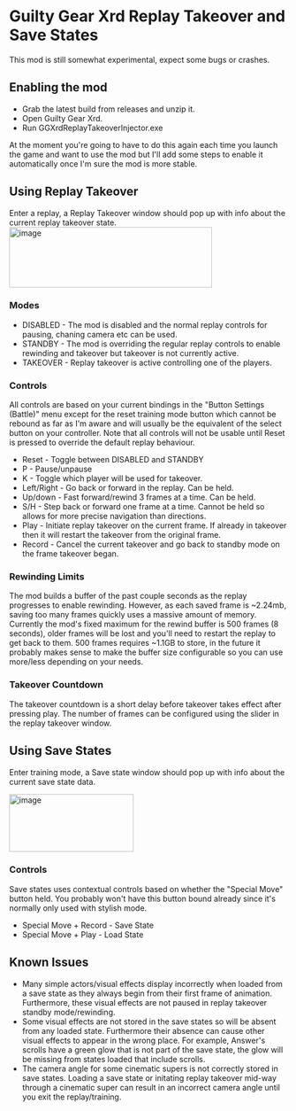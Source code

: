 # Guilty Gear Xrd Replay Takeover and Save States
This mod is still somewhat experimental, expect some bugs or crashes.
## Enabling the mod
- Grab the latest build from releases and unzip it.
- Open Guilty Gear Xrd.
- Run GGXrdReplayTakeoverInjector.exe

At the moment you're going to have to do this again each time you launch the game and want to use the mod but I'll add some steps to enable it automatically once I'm sure the mod is more stable.

## Using Replay Takeover
Enter a replay, a Replay Takeover window should pop up with info about the current replay takeover state.
<img width="367" height="109" alt="image" src="https://github.com/user-attachments/assets/a25fa7dc-605d-4a76-8706-46010fe3b513" />
### Modes
- DISABLED - The mod is disabled and the normal replay controls for pausing, chaning camera etc can be used.
- STANDBY - The mod is overriding the regular replay controls to enable rewinding and takeover but takeover is not currently active.
- TAKEOVER - Replay takeover is active controlling one of the players.

### Controls
All controls are based on your current bindings in the "Button Settings (Battle)" menu except for the reset training mode button which cannot be rebound as far as I'm aware and will usually be the equivalent of the select button on your controller.
Note that all controls will not be usable until Reset is pressed to override the default replay behaviour.

- Reset - Toggle between DISABLED and STANDBY
- P - Pause/unpause
- K - Toggle which player will be used for takeover.
- Left/Right - Go back or forward in the replay. Can be held.
- Up/down - Fast forward/rewind 3 frames at a time. Can be held.
- S/H - Step back or forward one frame at a time. Cannot be held so allows for more precise navigation than directions.
- Play - Initiate replay takeover on the current frame. If already in takeover then it will restart the takeover from the original frame.
- Record - Cancel the current takeover and go back to standby mode on the frame takeover began.

### Rewinding Limits
The mod builds a buffer of the past couple seconds as the replay progresses to enable rewinding. However, as each saved frame is ~2.24mb, saving too many frames quickly uses a massive amount of memory.
Currently the mod's fixed maximum for the rewind buffer is 500 frames (8 seconds), older frames will be lost and you'll need to restart the replay to get back to them. 
500 frames requires ~1.1GB to store, in the future it probably makes sense to make the buffer size configurable so you can use more/less depending on your needs.

### Takeover Countdown
The takeover countdown is a short delay before takeover takes effect after pressing play. The number of frames can be configured using the slider in the replay takeover window.

## Using Save States
Enter training mode, a Save state window should pop up with info about the current save state data.

<img width="225" height="104" alt="image" src="https://github.com/user-attachments/assets/30be80ec-e33d-4b12-8919-706b2a92d75a" />

### Controls
Save states uses contextual controls based on whether the "Special Move" button held. You probably won't have this button bound already since it's normally only used with stylish mode.

- Special Move + Record - Save State
- Special Move + Play - Load State

## Known Issues
- Many simple actors/visual effects display incorrectly when loaded from a save state as they always begin from their first frame of animation. Furthermore, these visual effects are not paused in replay takeover standby mode/rewinding.
- Some visual effects are not stored in the save states so will be absent from any loaded state. Furthermore their absence can cause other visual effects to appear in the wrong place. For example, Answer's scrolls have a green glow that is not part of the save state, the glow will be missing from states loaded that include scrolls.
- The camera angle for some cinematic supers is not correctly stored in save states. Loading a save state or initating replay takeover mid-way through a cinematic super can result in an incorrect camera angle until you exit the replay/training.
